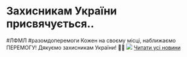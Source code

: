 
# Захисникам України присвячується..
#ЛФМЛ
#разомдоперемоги
Кожен на своєму місці, наближаємо ПЕРЕМОГУ!
Дякуємо захисникам України! 💙💛
[![](/images/захисникам-україни-присвячується/флмоб.png)](https://www.facebook.com/watch/?v=697826074606060&amp;ref=sharing)
[Читати усі новини](/news)
       